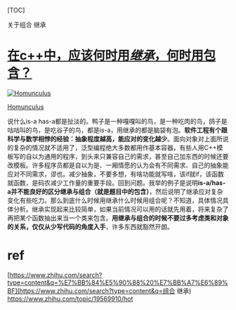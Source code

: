 [TOC]

关于组合 继承

# [在c++中，应该何时用*继承*，何时用包含？](https://www.zhihu.com/question/47146791/answer/104594884)

[![Homunculus](https://pic4.zhimg.com/50/ccf8d81e1_s.jpg)](https://www.zhihu.com/people/faith_gmb)

[Homunculus](https://www.zhihu.com/people/faith_gmb)



说什么is-a has-a都是扯淡的。鸭子是一种嘎嘎叫的鸟，是一种吃肉的鸟，鸽子是咕咕叫的鸟，是吃谷子的鸟，都是is-a，用继承的都是脑袋有泡。**软件工程有个跟科学与数学相悖的经验：抽象程度越高，能应对的变化越少**。面向对象对上面所说的复杂的情况就不适用了，泛型编程绝大多数都用作基本容器，有些人用C++模板写的自以为通用的程序，到头来只兼容自己的需求，甚至自己加东西的时候还要改模板。许多程序员都是自以为是、一厢情愿的认为会有不同需求、自己的抽象能应对不同需求，谬也。减少抽象，不要多想，有啥功能就写啥，该if就if，该函数就函数，是码农减少工作量的重要手段。回到问题。我举的例子是说明**is-a/has-a并不能良好的区分继承与组合（就是题目中的包含）**，然后说明了继承应对复杂变化有些吃力。那么到底什么时候用继承什么时候用组合呢？不知道，具体情况具体分析。继承实现起来比较简单，如果当前情况可以用的话就先用着，将来复杂了再把某个函数抽出来当一个类来包含。**用继承与组合的时候不要过多考虑类和对象的关系，仅仅从少写代码的角度入手**，许多东西就豁然开朗。





# ref

[https://www.zhihu.com/search?type=content&q=%E7%BB%84%E5%90%88%20%E7%BB%A7%E6%89%BF](https://www.zhihu.com/search?type=content&q=组合 继承)
https://www.zhihu.com/topic/19569910/hot